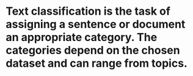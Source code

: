 # Text classification is the task of assigning a sentence or document an appropriate category. The categories depend on the chosen dataset and can range from topics.
